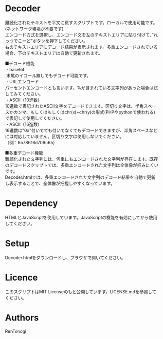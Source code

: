 # Decoder
難読化されたテキストを平文に戻すスクリプトです。ローカルで使用可能です。(ネットワーク環境が不要です)  
エンコード方式を選択し、エンコード文を左のテキストエリアに貼り付けて、”れっつでこーど”ボタンを押下してください。  
右のテキストエリアにデコード結果が表示されます。多重エンコードされている場合、下のテキストエリアは自動で更新されます。  

■デコード機能  
・base64  
&nbsp;末尾のイコール無しでもデコード可能です。  
・URLエンコード  
  パーセントエンコードとも言います。%が含まれている文字列があった場合は試してみてください。  
・ASCII（10進数）  
  10進数で表記されたASCII文字をデコードできます。区切り文字は、半角スペースかカンマ、もしくはもしくはchr(x)+chr(y)の形式(PHPやpythonで使われる)で表記して使用してください。  
・ASCII（16進数）  
  16進数は"0x"付いてても付いてなくてもデコードできますが、半角スペースなどには対応していません。区切り文字は使用しないでください。  
  （例：6578616d706c65）  
  
 ■多重デコード機能  
 難読化された文字列には、何重にもエンコードされた文字列が存在します。既存のデコードスクリプトでは、多重エンコードされた文字列は全体像が掴みにくいです。  
 Decoder.htmlでは、多重エンコードされた文字列のデコード結果を自動で更新し表示することで、全体像が把握しやすくなっています。  
 
  

# Dependency  
HTMLとJavaScriptを使用しています。JavaScriptの機能を有効にしてから使用してください。  

# Setup  
Decoder.htmlをダウンロードし、ブラウザで開いてください。  

# Licence  
このスクリプトはMIT Licenseのもと公開しています。LICENSE.mdを参照してください。  

# Authors  
RenTonogi  
